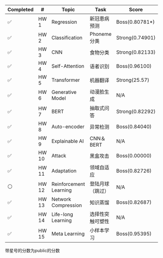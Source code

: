 | Completed | #                                  | Topic                  | Task                   | Score |
| --------- | ---------------------------------- | ---------------------- | ---------------------- | ----- |
| ✅         | HW 1     | Regression             | 新冠患病预测 | Boss(0.80781*)    |
| ✅         | HW 2 | Classification         | Phoneme 分类           | Strong(0.74901)    |
| ✅         | HW 3         | CNN                    | 食物分类               | Strong(0.82133)    |
| ✅         | HW 4 | Self-Attention         | 语者识别           | Boss(0.96100)    |
| ✅          | HW 5                               | Transformer            |  机器翻译                      | Strong(25.57)    |
| ✅          | HW 6                               | Generative Model       |     动漫脸生成                   | N/A    |
| ✅          | HW 7                               | BERT                   |    抽取式问答                    | Strong(0.82292)    |
| ✅          | HW 8                               | Auto-encoder           |             异常检测           | Boss(0.84040)    |
| ✅          | HW 9                               | Explainable AI         |       CNN＆BERT                 | N/A    |
| ✅          | HW 10                              | Attack                 |         黑盒攻击               | Boss(0.00000)    |
| ✅          | HW 11                              | Adaptation             |   领域自适应                     | Boss(0.82726)    |
| ⚪          | HW 12                              | Reinforcement Learning |  登陆月球（跳过）                      | N/A   |
| ✅          | HW 13                              | Network Compression    |  知识蒸馏                      | Boss(0.82687)    |
| ✅          | HW 14                              | Life-long Learning     |   选择性突触可塑性                     | N/A    |
| ✅          | HW 15                              | Meta Learning          |   小样本学习                     | Boss(0.95395)    |

带星号的分数为public的分数